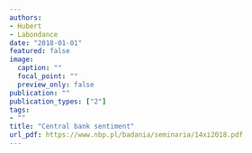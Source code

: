 ```yaml
---
authors:
- Hubert
- Labondance
date: "2018-01-01"
featured: false
image:
  caption: ""
  focal_point: ""
  preview_only: false
publication: ""
publication_types: ["2"]
tags:
- ""
title: "Central bank sentiment"
url_pdf: https://www.nbp.pl/badania/seminaria/14xi2018.pdf
---
```

